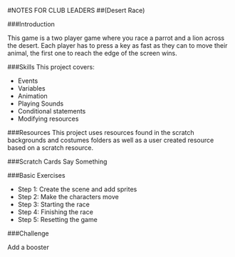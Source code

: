 #NOTES FOR CLUB LEADERS
##(Desert Race)

###Introduction

This game is a two player game where you race a parrot and a lion across the desert. Each player has to press a key as fast as they can to move their animal, the first one to reach the edge of the screen wins.

###Skills
This project covers: 

* Events
* Variables
* Animation
* Playing Sounds
* Conditional statements 
* Modifying resources

###Resources
This project uses resources found in the scratch backgrounds and costumes folders as well as a user created resource based on a scratch resource.

###Scratch Cards
Say Something

###Basic Exercises

* Step 1: Create the scene and add sprites 
* Step 2: Make the characters move
* Step 3: Starting the race
* Step 4: Finishing the race
* Step 5: Resetting the game 

###Challenge 

Add a booster
